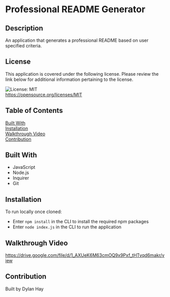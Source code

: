 # Professional README Generator

## Description
An application that generates a professional README based on user specified criteria.

## License  
This application is covered under the following license. Please review the link below for additional information pertaining to the license.
    
![License: MIT](https://img.shields.io/badge/License-MIT-yellow.svg)  
https://opensource.org/licenses/MIT

## Table of Contents
[Built With](#built-with)  
[Installation](#installation)  
[Walkthrough Video](#walkthrough-video)  
[Contribution](#contribution) 

## Built With
* JavaScript
* Node.js
* Inquirer
* Git

## Installation
To run locally once cloned:
* Enter `npm install` in the CLI to install the required npm packages
* Enter `node index.js` in the CLI to run the application

## Walkthrough Video
https://drive.google.com/file/d/1_AXUeK6M63cmOQ9x9Pxf_tHTvqd6makr/view

## Contribution
Built by Dylan Hay
